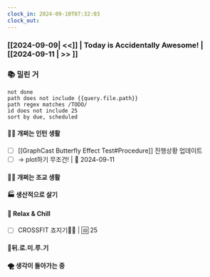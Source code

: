 ```yaml
---
clock_in: 2024-09-10T07:32:03
clock_out:
---
```

### [[2024-09-09| <<]] | **Today is Accidentally Awesome!** | [[2024-09-11 | >> ]]

### 📚 밀린 거
```tasks
not done 
path does not include {{query.file.path}}
path regex matches /TODO/
id does not include 25
sort by due, scheduled
```

#### 🤦‍♂️ 개쩌는 인턴 생활
- [ ] [[GraphCast Butterfly Effect Test#Procedure]] 진행상황 업데이트
- [ ] $\to$ plot하기 무조건! | 📅 2024-09-11

#### 👨‍🏫 개쩌는 조교 생활


#### 🏭 생산적으로 살기

#### 🍻 Relax & Chill 
- [ ] CROSSFIT 죠지기🏋️‍♀️ | 🆔 25


#### 💨뒤.로.미.루.기

#### 🌪 생각이 돌아가는 중